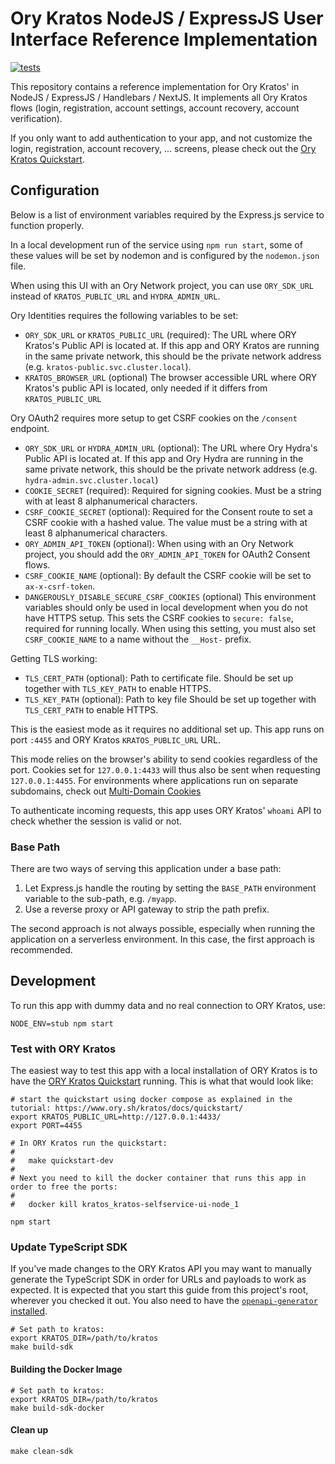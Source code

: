 # Ory Kratos NodeJS / ExpressJS User Interface Reference Implementation

[![tests](https://github.com/ory/kratos-selfservice-ui-node/actions/workflows/test.yml/badge.svg)](https://github.com/ory/kratos-selfservice-ui-node/actions/workflows/test.yml)

This repository contains a reference implementation for Ory Kratos' in NodeJS /
ExpressJS / Handlebars / NextJS. It implements all Ory Kratos flows (login,
registration, account settings, account recovery, account verification).

If you only want to add authentication to your app, and not customize the login,
registration, account recovery, ... screens, please check out the
[Ory Kratos Quickstart](https://www.ory.sh/kratos/docs/quickstart).

## Configuration

Below is a list of environment variables required by the Express.js service to
function properly.

In a local development run of the service using `npm run start`, some of these
values will be set by nodemon and is configured by the `nodemon.json` file.

When using this UI with an Ory Network project, you can use `ORY_SDK_URL`
instead of `KRATOS_PUBLIC_URL` and `HYDRA_ADMIN_URL`.

Ory Identities requires the following variables to be set:

- `ORY_SDK_URL` or `KRATOS_PUBLIC_URL` (required): The URL where ORY Kratos's
  Public API is located at. If this app and ORY Kratos are running in the same
  private network, this should be the private network address (e.g.
  `kratos-public.svc.cluster.local`).
- `KRATOS_BROWSER_URL` (optional) The browser accessible URL where ORY Kratos's
  public API is located, only needed if it differs from `KRATOS_PUBLIC_URL`

Ory OAuth2 requires more setup to get CSRF cookies on the `/consent` endpoint.

- `ORY_SDK_URL` or `HYDRA_ADMIN_URL` (optional): The URL where Ory Hydra's
  Public API is located at. If this app and Ory Hydra are running in the same
  private network, this should be the private network address (e.g.
  `hydra-admin.svc.cluster.local`)
- `COOKIE_SECRET` (required): Required for signing cookies. Must be a string
  with at least 8 alphanumerical characters.
- `CSRF_COOKIE_SECRET` (optional): Required for the Consent route to set a CSRF
  cookie with a hashed value. The value must be a string with at least 8
  alphanumerical characters.
- `ORY_ADMIN_API_TOKEN` (optional): When using with an Ory Network project, you
  should add the `ORY_ADMIN_API_TOKEN` for OAuth2 Consent flows.
- `CSRF_COOKIE_NAME` (optional): By default the CSRF cookie will be set to
  `ax-x-csrf-token`.
- `DANGEROUSLY_DISABLE_SECURE_CSRF_COOKIES` (optional) This environment
  variables should only be used in local development when you do not have HTTPS
  setup. This sets the CSRF cookies to `secure: false`, required for running
  locally. When using this setting, you must also set `CSRF_COOKIE_NAME` to a name without the `__Host-` prefix.

Getting TLS working:

- `TLS_CERT_PATH` (optional): Path to certificate file. Should be set up
  together with `TLS_KEY_PATH` to enable HTTPS.
- `TLS_KEY_PATH` (optional): Path to key file Should be set up together with
  `TLS_CERT_PATH` to enable HTTPS.

This is the easiest mode as it requires no additional set up. This app runs on
port `:4455` and ORY Kratos `KRATOS_PUBLIC_URL` URL.

This mode relies on the browser's ability to send cookies regardless of the
port. Cookies set for `127.0.0.1:4433` will thus also be sent when requesting
`127.0.0.1:4455`. For environments where applications run on separate
subdomains, check out
[Multi-Domain Cookies](https://www.ory.sh/kratos/docs/guides/multi-domain-cookies)

To authenticate incoming requests, this app uses ORY Kratos' `whoami` API to
check whether the session is valid or not.

### Base Path

There are two ways of serving this application under a base path:

1. Let Express.js handle the routing by setting the `BASE_PATH` environment
   variable to the sub-path, e.g. `/myapp`.
2. Use a reverse proxy or API gateway to strip the path prefix.

The second approach is not always possible, especially when running the
application on a serverless environment. In this case, the first approach is
recommended.

## Development

To run this app with dummy data and no real connection to ORY Kratos, use:

```shell script
NODE_ENV=stub npm start
```

### Test with ORY Kratos

The easiest way to test this app with a local installation of ORY Kratos is to
have the [ORY Kratos Quickstart](https://www.ory.sh/kratos/docs/quickstart/)
running. This is what that would look like:

```shell script
# start the quickstart using docker compose as explained in the tutorial: https://www.ory.sh/kratos/docs/quickstart/
export KRATOS_PUBLIC_URL=http://127.0.0.1:4433/
export PORT=4455

# In ORY Kratos run the quickstart:
#
#   make quickstart-dev
#
# Next you need to kill the docker container that runs this app in order to free the ports:
#
#   docker kill kratos_kratos-selfservice-ui-node_1

npm start
```

### Update TypeScript SDK

If you've made changes to the ORY Kratos API you may want to manually generate
the TypeScript SDK in order for URLs and payloads to work as expected. It is
expected that you start this guide from this project's root, wherever you
checked it out. You also need to have the
[`openapi-generator` installed](https://openapi-generator.tech/docs/installation).

```shell script
# Set path to kratos:
export KRATOS_DIR=/path/to/kratos
make build-sdk
```

#### Building the Docker Image

```shell script
# Set path to kratos:
export KRATOS_DIR=/path/to/kratos
make build-sdk-docker
```

#### Clean up

```shell script
make clean-sdk
```

